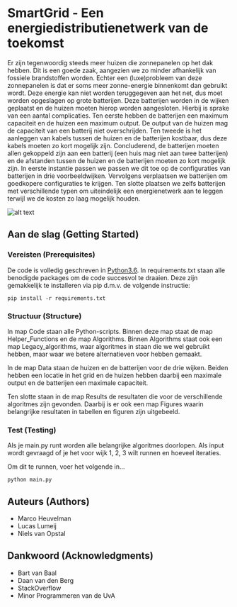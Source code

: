 # SmartGrid - Een energiedistributienetwerk van de toekomst

Er zijn tegenwoordig steeds meer huizen die zonnepanelen op het dak hebben. Dit
is een goede zaak, aangezien we zo minder afhankelijk van fossiele brandstoffen
worden. Echter een (luxe)probleem van deze zonnepanelen is dat er soms meer zonne-energie
binnenkomt dan gebruikt wordt. Deze energie kan niet worden teruggegeven aan het
net, dus moet worden opgeslagen op grote batterijen. Deze batterijen worden in de
wijken geplaatst en de huizen moeten hierop worden aangesloten. Hierbij is sprake
van een aantal complicaties. Ten eerste hebben de batterijen een maximum capaciteit
en de huizen een maximum output. De output van de huizen mag de capaciteit van een
batterij niet overschrijden. Ten tweede is het aanleggen van kabels tussen de huizen
en de batterijen kostbaar, dus deze kabels moeten zo kort mogelijk zijn. Concluderend,
de batterijen moeten allen gekoppeld zijn aan een batterij (een huis mag niet aan
twee batterijen) en de afstanden tussen de huizen en de batterijen moeten zo kort
mogelijk zijn. In eerste instantie passen we passen we dit toe op de configuraties
van batterijen in drie voorbeeldwijken. Vervolgens verplaatsen we batterijen om
goedkopere configuraties te krijgen. Ten slotte plaatsen we zelfs batterijen met
verschillende typen om uiteindelijk een energienetwerk aan te leggen terwijl we
de kosten zo laag mogelijk houden.

![alt text](http://heuristieken.nl/wiki/images/b/b7/Wijk1.png)

## Aan de slag (Getting Started)

### Vereisten (Prerequisites)

De code is volledig geschreven in [Python3.6](https://www.python.org/downloads/).
In requirements.txt staan alle benodigde packages om de code succesvol te draaien.
Deze zijn gemakkelijk te installeren via pip d.m.v. de volgende instructie:

```
pip install -r requirements.txt
```

### Structuur (Structure)

In map Code staan alle Python-scripts. Binnen deze map staat de map Helper_Functions
en de map Algorithms. Binnen Algorithms staat ook een map Legacy_algorithms, waar
algoritmes in staan die we wel gebruikt hebben, maar waar we betere alternatieven
voor hebben gemaakt.

In de map Data staan de huizen en de batterijen voor de drie wijken. Beiden hebben
een locatie in het grid en de huizen hebben daarbij een maximale output en de
batterijen een maximale capaciteit.

Ten slotte staan in de map Results de resultaten die voor de verschillende algoritmes
zijn gevonden. Daarbij is er ook een map Figures waarin belangrijke resultaten
in tabellen en figuren zijn uitgebeeld.  

### Test (Testing)

Als je main.py runt worden alle belangrijke algoritmes doorlopen. Als input wordt
gevraagd of je het voor wijk 1, 2, 3 wilt runnen en hoeveel iteraties.

Om dit te runnen, voer het volgende in...

```
python main.py
```

## Auteurs (Authors)

* Marco Heuvelman
* Lucas Lumeij
* Niels van Opstal

## Dankwoord (Acknowledgments)

* Bart van Baal
* Daan van den Berg
* StackOverflow
* Minor Programmeren van de UvA
